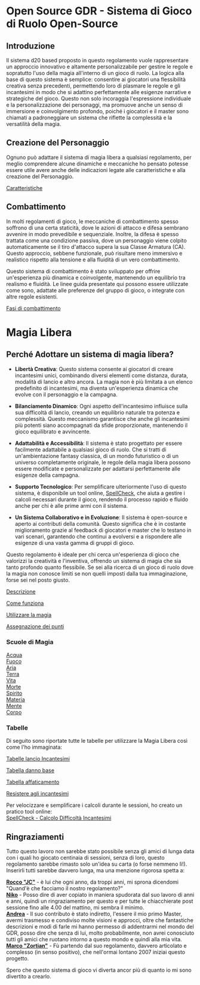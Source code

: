 # Open Source GDR - Sistema di Gioco di Ruolo Open-Source

## Introduzione
Il sistema d20 based proposto in questo regolamento vuole rappresentare un approccio innovativo e altamente personalizzabile per gestire le regole e sopratutto l'uso della magia all'interno di un gioco di ruolo. La logica alla base di questo sistema è semplice: consentire ai giocatori una flessibilità creativa senza precedenti, permettendo loro di plasmare le regole e gli incantesimi in modo che si adattino perfettamente alle esigenze narrative e strategiche del gioco. Questo non solo incoraggia l'espressione individuale e la personalizzazione dei personaggi, ma promuove anche un senso di immersione e coinvolgimento profondo, poiché i giocatori e il master sono chiamati a padroneggiare un sistema che riflette la complessità e la versatilità della magia.

## Creazione del Personaggio
Ognuno può adattare il sistema di magia libera a qualsiasi regolamento, per meglio comprendere alcune dinamiche e meccaniche ho pensato potesse essere utile avere anche delle indicazioni legate alle caratteristiche e alla creazione del Personaggio.

[Caratteristiche](https://github.com/CrypticSentinel/Open-Source-GDR/blob/main/Creazione%20PG/01%20-%20Caratteristiche.md)

## Combattimento
In molti regolamenti di gioco, le meccaniche di combattimento spesso soffrono di una certa staticità, dove le azioni di attacco e difesa sembrano avvenire in modo prevedibile e sequenziale. Inoltre, la difesa è spesso trattata come una condizione passiva, dove un personaggio viene colpito automaticamente se il tiro d'attacco supera la sua Classe Armatura (CA). Questo approccio, sebbene funzionale, può risultare meno immersivo e realistico rispetto alla tensione e alla fluidità di un vero combattimento.

Questo sistema di combattimento è stato sviluppato per offrire un'esperienza più dinamica e coinvolgente, mantenendo un equilibrio tra realismo e fluidità. Le linee guida presentate qui possono essere utilizzate come sono, adattate alle preferenze del gruppo di gioco, o integrate con altre regole esistenti.

[Fasi di combattimento](https://github.com/CrypticSentinel/Open-Source-GDR/blob/main/Combattimento/01%20-%20Combattimento.md)

# Magia Libera

## Perché Adottare un sistema di magia libera?

- **Libertà Creativa**: Questo sistema consente ai giocatori di creare incantesimi unici, combinando diversi elementi come distanza, durata, modalità di lancio e altro ancora. La magia non è più limitata a un elenco predefinito di incantesimi, ma diventa un'esperienza dinamica che evolve con il personaggio e la campagna.

- **Bilanciamento Dinamico**: Ogni aspetto dell'incantesimo influisce sulla sua difficoltà di lancio, creando un equilibrio naturale tra potenza e complessità. Questo meccanismo garantisce che anche gli incantesimi più potenti siano accompagnati da sfide proporzionate, mantenendo il gioco equilibrato e avvincente.

- **Adattabilità e Accessibilità**: Il sistema è stato progettato per essere facilmente adattabile a qualsiasi gioco di ruolo. Che si tratti di un'ambientazione fantasy classica, di un mondo futuristico o di un universo completamente originale, le regole della magia libera possono essere modificate e personalizzate per adattarsi perfettamente alle esigenze della campagna.

- **Supporto Tecnologico**: Per semplificare ulteriormente l'uso di questo sistema, è disponibile un tool online, [SpellCheck](https://crypticsentinel.github.io/Open-Source-GDR/Magia%20Libera/SpellCheck/), che aiuta a gestire i calcoli necessari durante il gioco, rendendo il processo rapido e fluido anche per chi è alle prime armi con il sistema.

- **Un Sistema Collaborativo e in Evoluzione**: Il sistema è open-source e aperto ai contributi della comunità. Questo significa che è in costante miglioramento grazie al feedback di giocatori e master che lo testano in vari scenari, garantendo che continui a evolversi e a rispondere alle esigenze di una vasta gamma di gruppi di gioco.

Questo regolamento è ideale per chi cerca un'esperienza di gioco che valorizzi la creatività e l'inventiva, offrendo un sistema di magia che sia tanto profondo quanto flessibile. Se sei alla ricerca di un gioco di ruolo dove la magia non conosce limiti se non quelli imposti dalla tua immaginazione, forse sei nel posto giusto.

[Descrizione](https://github.com/CrypticSentinel/Open-Source-GDR/blob/main/Magia%20Libera/00%20-%20Descrizione%20Magia%20Libera.md)

[Come funziona](https://github.com/CrypticSentinel/Open-Source-GDR/blob/main/Magia%20Libera/00%20-%20Descrizione%20Magia%20Libera.md#come-funziona-la-magia)

[Utilizzare la magia](https://github.com/CrypticSentinel/Open-Source-GDR/blob/main/Magia%20Libera/00%20-%20Descrizione%20Magia%20Libera.md#utilizzare-la-magia)

[Assegnazione dei punti](https://github.com/CrypticSentinel/Open-Source-GDR/blob/main/Magia%20Libera/11%20-%20Assegnazione%20dei%20punti.md)

### Scuole di Magia
[Acqua](https://github.com/CrypticSentinel/Open-Source-GDR/blob/main/Magia%20Libera/01%20-%20Acqua.md)  
[Fuoco](https://github.com/CrypticSentinel/Open-Source-GDR/blob/main/Magia%20Libera/02%20-%20Fuoco.md)  
[Aria](https://github.com/CrypticSentinel/Open-Source-GDR/blob/main/Magia%20Libera/03%20-%20Aria.md)  
[Terra](https://github.com/CrypticSentinel/Open-Source-GDR/blob/main/Magia%20Libera/04%20-%20Terra.md)  
[Vita](https://github.com/CrypticSentinel/Open-Source-GDR/blob/main/Magia%20Libera/05%20-%20Vita.md)  
[Morte](https://github.com/CrypticSentinel/Open-Source-GDR/blob/main/Magia%20Libera/06%20-%20Morte.md)  
[Spirito](https://github.com/CrypticSentinel/Open-Source-GDR/blob/main/Magia%20Libera/07%20-%20Spirito.md)  
[Materia](https://github.com/CrypticSentinel/Open-Source-GDR/blob/main/Magia%20Libera/08%20-%20Materia.md)  
[Mente](https://github.com/CrypticSentinel/Open-Source-GDR/blob/main/Magia%20Libera/09%20-%20Mente.md)  
[Corpo](https://github.com/CrypticSentinel/Open-Source-GDR/blob/main/Magia%20Libera/10%20-%20Corpo.md)  

### Tabelle
Di seguito sono riportate tutte le tabelle per utilizzare la Magia Libera così come l'ho immaginata:

[Tabelle lancio Incantesimi](https://github.com/CrypticSentinel/Open-Source-GDR/blob/main/Magia%20Libera/12%20-%20Tabelle%20lancio%20incantesimi.md)

[Tabella danno base](https://github.com/CrypticSentinel/Open-Source-GDR/blob/main/Magia%20Libera/13%20-%20Tabella%20danni.md)

[Tabella affaticamento](https://github.com/CrypticSentinel/Open-Source-GDR/blob/main/Magia%20Libera/14%20-%20Tabella%20affaticamento.md)

[Resistere agli incantesimi](https://github.com/CrypticSentinel/Open-Source-GDR/blob/main/Magia%20Libera/15%20-%20Resistenza%20agli%20incantesimi.md)

Per velocizzare e semplificare i calcoli durante le sessioni, ho creato un pratico tool online:  
[SpellCheck - Calcolo Difficoltà Incantesimi](https://crypticsentinel.github.io/Open-Source-GDR/Magia%20Libera/SpellCheck/)

## Ringraziamenti
Tutto questo lavoro non sarebbe stato possibile senza gli amici di lunga data con i quali ho giocato centinaia di sessioni, senza di loro, questo regolamento sarebbe rimasto solo un'idea su carta (o forse nemmeno lì!). Inserirli tutti sarebbe davvero lunga, ma una menzione rigorosa spetta a:

**[Rocco "JC"](https://it-it.facebook.com/rocco.ierino.14)** - è lui che ogni anno, da troppi anni, mi sprona dicendomi "Quand'è che facciamo il nostro regolamento?"  
**[Niko](https://m.facebook.com/nicola.valmorbida/)** - Posso dire di aver copiato in maniera spudorata dal suo lavoro di anni e anni, quindi un ringraziamento per questo e per tutte le chiacchierate post sessione fino alle 4.00 del mattino, mi sembra il minimo.  
**[Andrea](https://twitter.com/fottemberg)** - Il suo contributo è stato indiretto, l'essere il mio primo Master, avermi trasmesso e condiviso molte visioni e approcci, oltre che fantastiche descrizioni e modi di farle mi hanno permesso di addentrarmi nel mondo del GDR, posso dire che senza di lui, molto probabilmente, non avrei conosciuto tutti gli amici che ruotano intorno a questo mondo e quindi alla mia vita.  
**[Marco "Zortian"](https://m.facebook.com/zortian.marcop/?locale=it_IT)** - Fù partendo dal suo regolamento, davvero articolato e complesso (in senso positivo), che nell'ormai lontano 2007 iniziai questo progetto.  

Spero che questo sistema di gioco vi diverta ancor più di quanto io mi sono divertito a crearlo.
